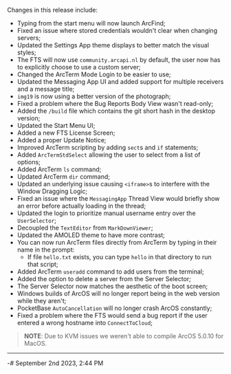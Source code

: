 Changes in this release include:

- Typing from the start menu will now launch ArcFind;
- Fixed an issue where stored credentials wouldn't clear when changing servers;
- Updated the Settings App theme displays to better match the visual styles;
- The FTS will now use `community.arcapi.nl` by default, the user now has to explicitly choose to use a custom server;
- Changed the ArcTerm Mode Login to be easier to use;
- Updated the Messaging App UI and added support for multiple receivers and a message title;
- `img19` is now using a better version of the photograph;
- Fixed a problem where the Bug Reports Body View wasn't read-only;
- Added the `/build` file which contains the git short hash in the desktop version;
- Updated the Start Menu UI;
- Added a new FTS License Screen;
- Added a proper Update Notice;
- Improved ArcTerm scripting by adding `sect`s and `if` statements;
- Added `ArcTermStdSelect` allowing the user to select from a list of options;
- Added ArcTerm `ls` command;
- Updated ArcTerm `dir` command;
- Updated an underlying issue causing `<iframe>`s to interfere with the Window Dragging Logic;
- Fixed an issue where the `MessagingApp` Thread View would briefly show an error before actually loading in the thread;
- Updated the login to prioritize manual username entry over the `UserSelector`;
- Decoupled the `TextEditor` from `MarkDownViewer`;
- Updated the AMOLED theme to have more contrast;
- You can now run ArcTerm files directly from ArcTerm by typing in their name in the prompt:
  - If file `hello.txt` exists, you can type `hello` in that directory to run that script;
- Added ArcTerm `useradd` command to add users from the terminal;
- Added the option to delete a server from the Server Selector;
- The Server Selector now matches the aesthetic of the boot screen;
- Windows builds of ArcOS will no longer report being in the web version while they aren't;
- PocketBase `AutoCancellation` will no longer crash ArcOS constantly;
- Fixed a problem where the FTS would send a bug report if the user entered a wrong hostname into `ConnectToCloud`;

> **NOTE**: Due to KVM issues we weren't able to compile ArcOS 5.0.10 for MacOS.

---

-# September 2nd 2023, 2:44 PM
